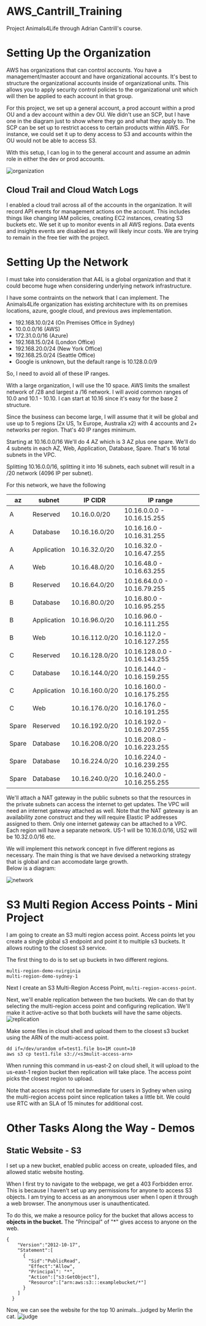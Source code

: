 # AWS_Cantrill_Training
Project Animals4Life through Adrian Cantrill's course.

# Setting Up the Organization
AWS has organizations that can control accounts.  You have a management/master account and have organizational accounts.  It's best to structure the organizational accounts inside of organizational units.  This allows you to apply security control policies to the organizational unit which will then be applied to each account in that group.  

For this project, we set up a general account, a prod account within a prod OU and a dev account within a dev OU.  We didn't use an SCP, but I have one in the diagram just to show where they go and what they apply to.  The SCP can be set up to restrict access to certain products within AWS.  For instance, we could set it up to deny access to S3 and accounts within the OU would not be able to access S3.

With this setup, I can log in to the general account and assume an admin role in either the dev or prod accounts.

![organization](organization.jpg)

## Cloud Trail and Cloud Watch Logs
I enabled a cloud trail across all of the accounts in the organization.  It will record API events for management actions on the account.  This includes things like changing IAM policies, creating EC2 instances, creating S3 buckets etc.  We set it up to monitor events in all AWS regions.  Data events and insights events are disabled as they will likely incur costs.  We are trying to remain in the free tier with the project.

# Setting Up the Network

I must take into consideration that A4L is a global organization and that it could become huge when considering underlying network infrastructure. 

I have some contraints on the network that I can implement.  The Animals4Life organization has existing architecture with its on premises locations, azure, google cloud, and previous aws implementation.

* 192.168.10.0/24 (On Premises Office in Sydney)
* 10.0.0.0/16 (AWS)
* 172.31.0.0/16 (Azure)
* 192.168.15.0/24 (London Office)
* 192.168.20.0/24 (New York Office)
* 192.168.25.0/24 (Seattle Office)
* Google is unknown, but the default range is 10.128.0.0/9

So, I need to avoid all of these IP ranges.

With a large organization, I will use the 10 space.  AWS limits the smallest network of /28 and largest a /16 network.  I will avoid common ranges of 10.0 and 10.1 - 10.10.  I can start at 10.16 since it's easy for the base 2 structure.

Since the business can become large, I will assume that it will be global and use up to 5 regions (2x US, 1x Europe, Australia x2) with 4 accounts and 2+ networks per region. That's 40 IP ranges minimum.

Starting at 10.16.0.0/16
We'll do 4 AZ which is 3 AZ plus one spare. We'll do 4 subnets in each AZ, Web, Application, Database, Spare. That's 16 total subnets in the VPC. 

Splitting 10.16.0.0/16, splitting it into 16 subnets, each subnet will result in a /20 network (4096 IP per subnet).

For this network, we have the following

|az  |subnet|IP CIDR|IP range|
|----|----|---|---|
|A|Reserved    |10.16.0.0/20|10.16.0.0.0 - 10.16.15.255|
|A|Database    |10.16.16.0/20|10.16.16.0 - 10.16.31.255|
|A|Application |10.16.32.0/20|10.16.32.0 - 10.16.47.255|
|A|Web         |10.16.48.0/20|10.16.48.0 - 10.16.63.255|
|B|Reserved    |10.16.64.0/20|10.16.64.0.0 - 10.16.79.255|
|B|Database    |10.16.80.0/20|10.16.80.0 - 10.16.95.255|
|B|Application |10.16.96.0/20|10.16.96.0 - 10.16.111.255|
|B|Web         |10.16.112.0/20|10.16.112.0 - 10.16.127.255|
|C|Reserved    |10.16.128.0/20|10.16.128.0.0 - 10.16.143.255|
|C|Database    |10.16.144.0/20|10.16.144.0 - 10.16.159.255|
|C|Application |10.16.160.0/20|10.16.160.0 - 10.16.175.255|
|C|Web         |10.16.176.0/20|10.16.176.0 - 10.16.191.255|
|Spare|Reserved|10.16.192.0/20|10.16.192.0 - 10.16.207.255|
|Spare|Database|10.16.208.0/20|10.16.208.0 - 10.16.223.255|
|Spare|Database|10.16.224.0/20|10.16.224.0 - 10.16.239.255|
|Spare|Database|10.16.240.0/20|10.16.240.0 - 10.16.255.255|

We'll attach a NAT gateway in the public subnets so that the resources in the private subnets can access the internet to get updates.  The VPC will need an internet gateway attached as well.  Note that the NAT gateway is an availability zone construct and they will require Elastic IP addresses assigned to them.  Only one internet gateway can be attached to a VPC. Each region will have a separate network.  US-1 will be 10.16.0.0/16, US2 will be 10.32.0.0/16 etc. 

We will implement this network concept in five different regions as necessary.  The main thing is that we have devised a networking strategy that is global and can accomodate large growth.  
Below is a diagram: 

![network](NetworkConfig.png)

# S3 Multi Region Access Points - Mini Project

I am going to create an S3 multi region access point. Access points let you create a single global s3 endpoint and point it to multiple s3 buckets.  It allows routing to the closest s3 service.

The first thing to do is to set up buckets in two different regions.

```
multi-region-demo-nvirginia
multi-region-demo-sydney-1
```

Next I create an S3 Multi-Region Access Point, `multi-region-access-point`.

Next, we'll enable replication between the two buckets.  We can do that by selecting the multi-region access point and configuring replication.  We'll make it active-active so that both buckets will have the same objects.
![replication](s3replication.png)

Make some files in cloud shell and upload them to the closest s3 bucket using the ARN of the multi-access point.
```
dd if=/dev/urandom of=test1.file bs=1M count=10
aws s3 cp test1.file s3://<s3mulit-access-arn>
```
When running this command in us-east-2 on cloud shell, it will upload to the us-east-1 region bucket then replication will take place.  The access point picks the closest region to upload.

Note that access might not be immediate for users in Sydney when using the multi-region access point since replication takes a little bit.  We could use RTC with an SLA of 15 minutes for additional cost.


# Other Tasks Along the Way - Demos
## Static Website - S3

I set up a new bucket, enabled public access on create, uploaded files, and allowed static website hosting. 

When I first try to navigate to the webpage, we get a 403 Forbidden error.  This is because I haven't set up any permissions for anyone to access S3 objects.  I am trying to access as an anonymous user when I open it through a web browser.  The anonymous user is unauthenticated.

To do this, we make a resource policy for the bucket that allows access to **objects in the bucket.**  The "Principal" of "*" gives access to anyone on the web.
```
{
    "Version":"2012-10-17",
    "Statement":[
      {
        "Sid":"PublicRead",
        "Effect":"Allow",
        "Principal": "*",
        "Action":["s3:GetObject"],
        "Resource":["arn:aws:s3:::examplebucket/*"]
      }
    ]
  }
```
Now, we can see the website for the top 10 animals...judged by Merlin the cat.
![judge](merlin_judge.png)
